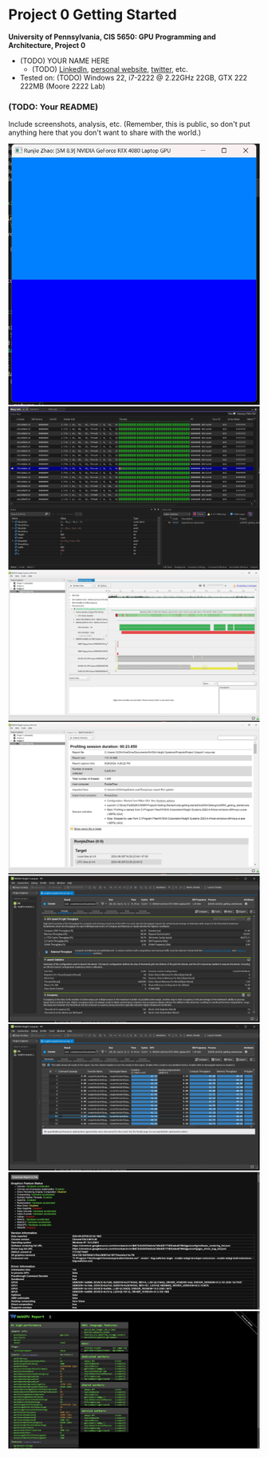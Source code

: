 Project 0 Getting Started
====================

**University of Pennsylvania, CIS 5650: GPU Programming and Architecture, Project 0**

* (TODO) YOUR NAME HERE
  * (TODO) [LinkedIn](), [personal website](), [twitter](), etc.
* Tested on: (TODO) Windows 22, i7-2222 @ 2.22GHz 22GB, GTX 222 222MB (Moore 2222 Lab)

### (TODO: Your README)

Include screenshots, analysis, etc. (Remember, this is public, so don't put
anything here that you don't want to share with the world.)

![](images/part2.1.2.png)
![](images/part2.1.3.png)
![](images/part2.1.4Analysis.png)
![](images/part2.1.4Summary.png)
![](images/part2.1.5Detail.png)
![](images/part2.1.5Summary.png)
![](images/part2.1.6.png)
![](images/part2.1.7.png)